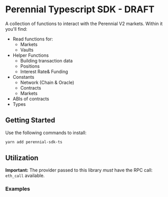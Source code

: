 # Perennial Typescript SDK - DRAFT

A collection of functions to interact with the Perennial V2 markets. Within it you'll find:

- Read functions for:
  - Markets
  - Vaults
- Helper Functions
  - Building transaction data
  - Positions
  - Interest Rate& Funding
- Constants
  - Network (Chain & Oracle)
  - Contracts
  - Markets
- ABIs of contracts
- Types

## Getting Started

Use the following commands to install:

```bash
yarn add perennial-sdk-ts
```

## Utilization

**Important:** The provider passed to this library _must_ have the RPC call: `eth_call` available.

### Examples
